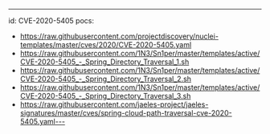 ---
id: CVE-2020-5405
pocs:
  - https://raw.githubusercontent.com/projectdiscovery/nuclei-templates/master/cves/2020/CVE-2020-5405.yaml
  - https://raw.githubusercontent.com/1N3/Sn1per/master/templates/active/CVE-2020-5405_-_Spring_Directory_Traversal_1.sh
  - https://raw.githubusercontent.com/1N3/Sn1per/master/templates/active/CVE-2020-5405_-_Spring_Directory_Traversal_2.sh
  - https://raw.githubusercontent.com/1N3/Sn1per/master/templates/active/CVE-2020-5405_-_Spring_Directory_Traversal_3.sh
  - https://raw.githubusercontent.com/jaeles-project/jaeles-signatures/master/cves/spring-cloud-path-traversal-cve-2020-5405.yaml---
